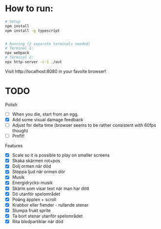 


# How to run:
```sh
# Setup
npm install
npm install -g typescript


# Running (2 separate terminals needed)
# Terminal 1:
npx webpack
# Terminal 2:
npx http-server -c-1 ./out
```

Visit http://localhost:8080 in your favoite browser!

# TODO

Polish
- [ ] When you die, start from an egg.
- [x] Add some visual damage feedback
- [ ] Adjust for delta time (browser seems to be rather consistent with 60fps though)
- [ ] Profit!

Features
- [x] Scale so it is possible to play on smaller screens
- [x] Skaka skärmen rot+pos
- [x] Dolj ormen när död
- [x] Stoppa ljud när ormen dör
- [x] Musik
- [x] Energidrycks-musik
- [x] Skärm som visar text när man har dött
- [x] Dö utanför spelområdet
- [x] Poäng äpplen + scroll
- [x] Krabbor eller fiender - rullande stenar
- [x] Slumpa frukt sprite
- [x] Ta bort stenar utanför spelområdet
- [x] Rita blodpartiklar när död